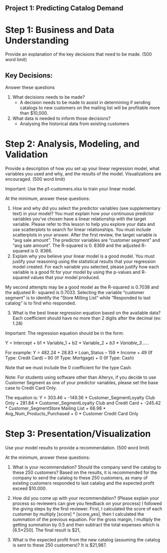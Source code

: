 
## Project 1: Predicting Catalog Demand


# Step 1: Business and Data Understanding

Provide an explanation of the key decisions that need to be made. (500 word limit)

## Key Decisions:

Answer these questions

1. What decisions needs to be made?
    - A decision needs to be made to assist in determining if sending catalogs to new
       customers on the mailing list will be profitable more than $10,000.
2. What data is needed to inform those decisions?
    - Analysing the historical data from existing customers

# Step 2: Analysis, Modeling, and Validation

Provide a description of how you set up your linear regression model, what variables you used and why,
and the results of the model. Visualizations are encouraged. (500 word limit)

Important: Use the p1-customers.xlsx to train your linear model.

At the minimum, answer these questions:

1. How and why did you select the predictor variables (see supplementary text) in your model?
You must explain how your continuous predictor variables you’ve chosen have a linear
relationship with the target variable. Please refer to this lesson to help you explore your data
and use scatterplots to search for linear relationships. You must include scatterplots in your
answer.
After the first review, the target variable is “avg sale amount”. The predictor variables are
“customer segment” and “avg sale amount”. The R-squared is 0. 8369 and the adjusted R-
squared is 0. 8366.
2. Explain why you believe your linear model is a good model. You must justify your reasoning
using the statistical results that your regression model created. For each variable you selected,
please justify how each variable is a good fit for your model by using the p-values and R-
squared values that your model produced.


My second attempts may be a good model as the R-squared is 0.7038 and the adjusted R-
squared is 0.7033. Selecting the variable “customer segment” is to identify the “Store Milling
List” while “Responded to last catalog” is to find who responded.

3. What is the best linear regression equation based on the available data? Each
coefficient should have no more than 2 digits after the decimal (ex: 1.28)

Important: The regression equation should be in the form:

Y = Intercept + b1 * Variable_1 + b2 * Variable_2 _+ b3 * Variable_3......_

For example: Y = 482.24 + 28.83 * Loan_Status – 159 * Income + 49 (If Type: Credit Card) –
90 (If Type: Mortgage) + 0 (If Type: Cash)

Note that we must include the 0 coefficient for the type Cash.

Note: For students using software other than Alteryx, if you decide to use Customer Segment
as one of your predictor variables, please set the base case to Credit Card Only.

The equation is:
Y = 303.46 + -149.36 * Customer_SegmentLoyalty Club Only + 281.84 * Customer_SegmentLoyalty
Club and Credit Card + -245.42 * Customer_SegmentStore Mailing List + 66.98 *
Avg_Num_Products_Purchased + 0 * Customer Credit Card Only

# Step 3: Presentation/Visualization

Use your model results to provide a recommendation. (500 word limit)

At the minimum, answer these questions:

1. What is your recommendation? Should the company send the catalog to these 250
customers?
Based on the results, it is recommended for the company to send the catalog to these 250
customers, as many of existing customers responded to last catalog and the expected profit
exceed $10.000.
2. How did you come up with your recommendation? (Please explain your process so
reviewers can give you feedback on your process)
I followed the giving steps by the first reviewer. First, I calculated the score of each customer by
multiply [score] * [score_yes], then I calculated the summation of the previous equation. For the
gross margin, I multiply the getting summation by 0.5 and then subtract the total expenses
which is [6.5*250]. The final result is $21,


3. What is the expected profit from the new catalog (assuming the catalog is sent to these 250
customers)?
It is $21,987.



